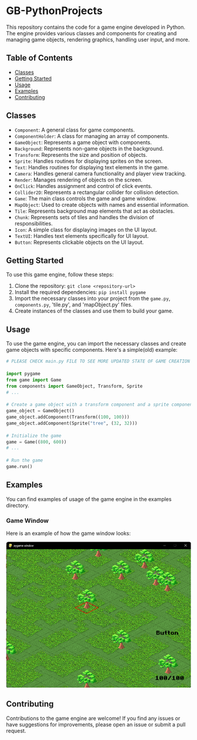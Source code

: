 # GB-PythonProjects

This repository contains the code for a game engine developed in Python. The engine provides various classes and components for creating and managing game objects, rendering graphics, handling user input, and more.

## Table of Contents

- [Classes](#classes)
- [Getting Started](#getting-started)
- [Usage](#usage)
- [Examples](#examples)
- [Contributing](#contributing)

## Classes

- `Component`: A general class for game components.
- `ComponentHolder`: A class for managing an array of components.
- `GameObject`: Represents a game object with components.
- `Background`: Represents non-game objects in the background.
- `Transform`: Represents the size and position of objects.
- `Sprite`: Handles routines for displaying sprites on the screen.
- `Text`: Handles routines for displaying text elements in the game.
- `Camera`: Handles general camera functionality and player view tracking.
- `Render`: Manages rendering of objects on the screen.
- `OnClick`: Handles assignment and control of click events.
- `Collider2D`: Represents a rectangular collider for collision detection.
- `Game`: The main class controls the game and game window.
- `MapObject`: Used to create objects with names and essential information.
- `Tile`: Represents background map elements that act as obstacles.
- `Chunk`: Represents sets of tiles and handles the division of responsibilities.
- `Icon`: A simple class for displaying images on the UI layout.
- `TextUI`: Handles text elements specifically for UI layout.
- `Button`: Represents clickable objects on the UI layout.

## Getting Started

To use this game engine, follow these steps:

1. Clone the repository: `git clone <repository-url>`
2. Install the required dependencies: `pip install pygame`
3. Import the necessary classes into your project from the `game.py`, `components.py`, 'tile.py', and 'mapObject.py' files.
4. Create instances of the classes and use them to build your game.

## Usage

To use the game engine, you can import the necessary classes and create game objects with specific components. Here's a simple(old) example:

```python
# PLEASE CHECK main.py FILE TO SEE MORE UPDATED STATE OF GAME CREATION AND RECENT EXAMPLES OF CODE USAGE

import pygame
from game import Game
from components import GameObject, Transform, Sprite
# ...

# Create a game object with a transform component and a sprite component
game_object = GameObject()
game_object.addComponent(Transform((100, 100)))
game_object.addComponent(Sprite("tree", (32, 32)))

# Initialize the game
game = Game((800, 600))
# ...

# Run the game
game.run()
```

## Examples

You can find examples of usage of the game engine in the examples directory.

### Game Window

Here is an example of how the game window looks:

![Game Window](PyGameRTS/Previews/preview5.png)


## Contributing
 
Contributions to the game engine are welcome! If you find any issues or have suggestions for improvements, please open an issue or submit a pull request.
